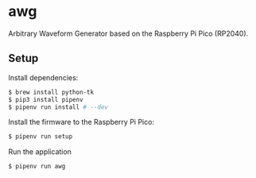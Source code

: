 # awg

Arbitrary Waveform Generator based on the Raspberry Pi Pico (RP2040). 

## Setup

Install dependencies:

```bash
$ brew install python-tk
$ pip3 install pipenv
$ pipenv run install # --dev
```

Install the firmware to the Raspberry Pi Pico:

```bash
$ pipenv run setup
```

Run the application

```
$ pipenv run awg
```
